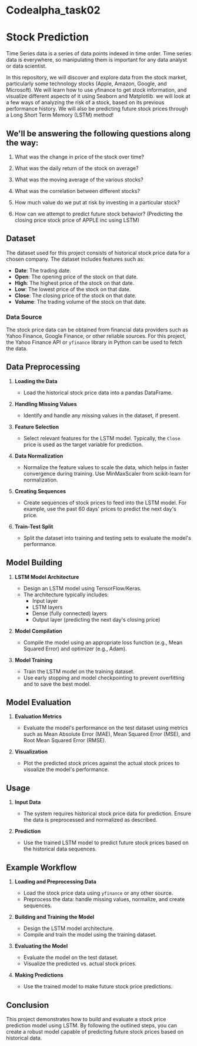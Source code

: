 # Codealpha_task02
# Stock Prediction

Time Series data is a series of data points indexed in time order. Time series data is everywhere, so manipulating them is important for any data analyst or data scientist.

In this repository, we will discover and explore data from the stock market, particularly some technology stocks (Apple, Amazon, Google, and Microsoft). We will learn how to use yfinance to get stock information, and visualize different aspects of it using Seaborn and Matplotlib. we will look at a few ways of analyzing the risk of a stock, based on its previous performance history. We will also be predicting future stock prices through a Long Short Term Memory (LSTM) method!

## We'll be answering the following questions along the way:

1. What was the change in price of the stock over time?

2. What was the daily return of the stock on average?
   
3. What was the moving average of the various stocks?
   
4. What was the correlation between different stocks?
   
5. How much value do we put at risk by investing in a particular stock?

6. How can we attempt to predict future stock behavior? (Predicting the closing price stock price of APPLE inc using LSTM)

## Dataset

The dataset used for this project consists of historical stock price data for a chosen company. The dataset includes features such as:

- **Date**: The trading date.
- **Open**: The opening price of the stock on that date.
- **High**: The highest price of the stock on that date.
- **Low**: The lowest price of the stock on that date.
- **Close**: The closing price of the stock on that date.
- **Volume**: The trading volume of the stock on that date.

### Data Source

The stock price data can be obtained from financial data providers such as Yahoo Finance, Google Finance, or other reliable sources. For this project, the Yahoo Finance API or `yfinance` library in Python can be used to fetch the data.

## Data Preprocessing

1. **Loading the Data**
   - Load the historical stock price data into a pandas DataFrame.

2. **Handling Missing Values**
   - Identify and handle any missing values in the dataset, if present.

3. **Feature Selection**
   - Select relevant features for the LSTM model. Typically, the `Close` price is used as the target variable for prediction.

4. **Data Normalization**
   - Normalize the feature values to scale the data, which helps in faster convergence during training. Use MinMaxScaler from scikit-learn for normalization.

5. **Creating Sequences**
   - Create sequences of stock prices to feed into the LSTM model. For example, use the past 60 days' prices to predict the next day's price.

6. **Train-Test Split**
   - Split the dataset into training and testing sets to evaluate the model's performance.

## Model Building

1. **LSTM Model Architecture**
   - Design an LSTM model using TensorFlow/Keras.
   - The architecture typically includes:
     - Input layer
     - LSTM layers
     - Dense (fully connected) layers
     - Output layer (predicting the next day's closing price)

2. **Model Compilation**
   - Compile the model using an appropriate loss function (e.g., Mean Squared Error) and optimizer (e.g., Adam).

3. **Model Training**
   - Train the LSTM model on the training dataset.
   - Use early stopping and model checkpointing to prevent overfitting and to save the best model.

## Model Evaluation

1. **Evaluation Metrics**
   - Evaluate the model's performance on the test dataset using metrics such as Mean Absolute Error (MAE), Mean Squared Error (MSE), and Root Mean Squared Error (RMSE).

2. **Visualization**
   - Plot the predicted stock prices against the actual stock prices to visualize the model's performance.

## Usage

1. **Input Data**
   - The system requires historical stock price data for prediction. Ensure the data is preprocessed and normalized as described.

2. **Prediction**
   - Use the trained LSTM model to predict future stock prices based on the historical data sequences.

## Example Workflow

1. **Loading and Preprocessing Data**
   - Load the stock price data using `yfinance` or any other source.
   - Preprocess the data: handle missing values, normalize, and create sequences.

2. **Building and Training the Model**
   - Design the LSTM model architecture.
   - Compile and train the model using the training dataset.

3. **Evaluating the Model**
   - Evaluate the model on the test dataset.
   - Visualize the predicted vs. actual stock prices.

4. **Making Predictions**
   - Use the trained model to make future stock price predictions.

## Conclusion

This project demonstrates how to build and evaluate a stock price prediction model using LSTM. By following the outlined steps, you can create a robust model capable of predicting future stock prices based on historical data.
